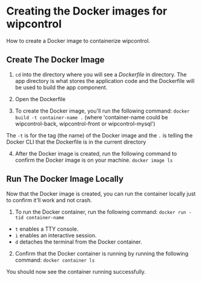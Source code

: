 # Creating the Docker images for wipcontrol

How to create a Docker image to containerize wipcontrol.

## Create The Docker Image

1. `cd` into the directory where you will see a *Dockerfile* in directory. The app directory is what stores the application code and the Dockerfile will be used to build the app component.

2. Open the Dockerfile

3. To create the Docker image, you'll run the following command:
`docker build -t container-name .` (where 'container-name could be wipcontrol-back, wipcontrol-front or wipcontrol-mysql')

The `-t` is for the tag (the name) of the Docker image and the `.` is telling the Docker CLI that the Dockerfile is in the current directory

4. After the Docker image is created, run the following command to confirm the Docker image is on your machine.
`docker image ls`

## Run The Docker Image Locally

Now that the Docker image is created, you can run the container locally just to confirm it'll work and not crash.

1. To run the Docker container, run the following command:
`docker run -tid container-name`

- `t` enables a TTY console.
- `i` enables an interactive session.
- `d` detaches the terminal from the Docker container.

2. Confirm that the Docker container is running by running the following command:
`docker container ls`

You should now see the container running successfully.